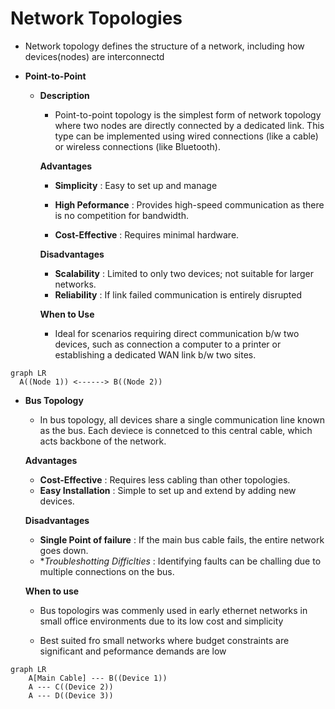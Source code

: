 # Network Topologies

  * Network topology defines the structure of a network, including how devices(nodes) are interconnectd

  * **Point-to-Point**

    * **Description**

      * Point-to-point topology is the simplest form of network topology where two nodes are directly connected by a dedicated link.
        This type can be implemented using wired connections (like a cable) or wireless connections (like Bluetooth).

      **Advantages**

        * **Simplicity** : Easy to set up and manage

        * **High Peformance** : Provides high-speed communication as there is no competition for bandwidth.

        * **Cost-Effective** : Requires minimal hardware.

      **Disadvantages**

        * **Scalability** : Limited to only two devices; not suitable for larger networks.
        * **Reliability** : If link failed communication is entirely disrupted

      **When to Use**

        * Ideal for scenarios requiring direct communication b/w two devices, such as connection a computer to a printer or establishing a
          dedicated WAN link b/w two sites.

  ```mermaid
  graph LR
    A((Node 1)) <------> B((Node 2))
  ```

  * **Bus Topology**

    * In bus topology, all devices share a single communication line known as the bus. Each deviece is connetced to this central cable,
      which acts backbone of the network.

    **Advantages**

      * **Cost-Effective** : Requires less cabling than other topologies.
      * **Easy Installation** : Simple to set up and extend by adding new devices.

    **Disadvantages**

      * **Single Point of failure** : If the main bus cable fails, the entire network goes down.
      * **Troubleshotting Difficlties* : Identifying faults can be challing due to multiple connections on the bus.
      

    **When to use**

      * Bus topologirs was commenly used in early ethernet networks in small office environments due to its low cost and simplicity

      * Best suited fro small networks where budget constraints are significant and peformance demands are low

  ```mermaid
  graph LR
      A[Main Cable] --- B((Device 1))
      A --- C((Device 2))
      A --- D((Device 3))
  ```
